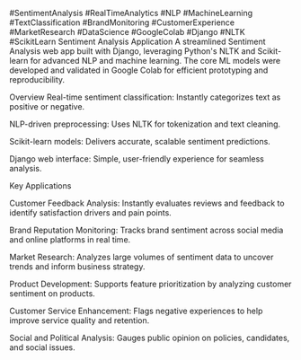 #SentimentAnalysis #RealTimeAnalytics #NLP #MachineLearning #TextClassification #BrandMonitoring #CustomerExperience #MarketResearch #DataScience #GoogleColab #Django #NLTK #ScikitLearn
Sentiment Analysis Application
A streamlined Sentiment Analysis web app built with Django, leveraging Python's NLTK and Scikit-learn for advanced NLP and machine learning. The core ML models were developed and validated in Google Colab for efficient prototyping and reproducibility.

Overview
Real-time sentiment classification: Instantly categorizes text as positive or negative.

NLP-driven preprocessing: Uses NLTK for tokenization and text cleaning.

Scikit-learn models: Delivers accurate, scalable sentiment predictions.

Django web interface: Simple, user-friendly experience for seamless analysis.

Key Applications

Customer Feedback Analysis: Instantly evaluates reviews and feedback to identify satisfaction drivers and pain points.

Brand Reputation Monitoring: Tracks brand sentiment across social media and online platforms in real time.

Market Research: Analyzes large volumes of sentiment data to uncover trends and inform business strategy.

Product Development: Supports feature prioritization by analyzing customer sentiment on products.

Customer Service Enhancement: Flags negative experiences to help improve service quality and retention.

Social and Political Analysis: Gauges public opinion on policies, candidates, and social issues.

